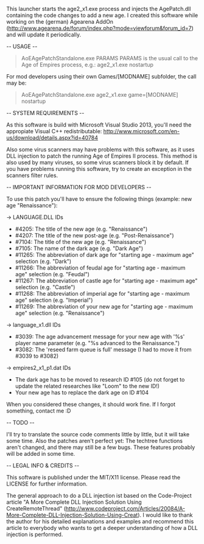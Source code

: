 This launcher starts the age2_x1.exe process and injects the AgePatch.dll containing the code changes to add a new age.
I created this software while working on the (german) Agearena AddOn (http://www.agearena.de/forum/index.php?mode=viewforum&forum_id=7) and will update it periodically.


-- USAGE --

> AoEAgePatchStandalone.exe PARAMS
PARAMS is the usual call to the Age of Empires process, e.g.: age2_x1.exe nostartup

For mod developers using their own Games/[MODNAME] subfolder, the call may be: 
> AoEAgePatchStandalone.exe age2_x1.exe game=[MODNAME] nostartup


-- SYSTEM REQUIREMENTS --

As this software is build with Microsoft Visual Studio 2013, you'll need the appropiate Visual C++ redistributable: http://www.microsoft.com/en-us/download/details.aspx?id=40784

Also some virus scanners may have problems with this software, as it uses DLL injection to patch the running Age of Empires II process. This method is also used by many viruses, so some virus scanners block it by default. If you have problems running this software, try to create an exception in the scanners filter rules.


-- IMPORTANT INFORMATION FOR MOD DEVELOPERS --

To use this patch you'll have to ensure the following things (example: new age "Renaissance"):

-> LANGUAGE.DLL IDs
- #4205: The title of the new age (e.g. "Renaissance")
- #4207: The title of the new post-age (e.g. "Post-Renaissance")
- #7104: The title of the new age (e.g. "Renaissance")
- #7105: The name of the dark age (e.g. "Dark Age")
- #11265: The abbreviation of dark age for "starting age - maximum age" selection (e.g. "Dark")
- #11266: The abbreviation of feudal age for "starting age - maximum age" selection (e.g. "Feudal")
- #11267: The abbreviation of castle age for "starting age - maximum age" selection (e.g. "Castle")
- #11268: The abbreviation of imperial age for "starting age - maximum age" selection (e.g. "Imperial")
- #11269: The abbreviation of your new age for "starting age - maximum age" selection (e.g. "Renaissance")

-> language_x1.dll IDs
- #3039: The age advancement message for your new age with '%s' player name parameter (e.g. "%s advanced to the Renaissance.")
- #3082: The 'reseed farm queue is full' message (I had to move it from #3039 to #3082)

-> empires2_x1_p1.dat IDs
- The dark age has to be moved to research ID #105 (do not forget to update the related researches like "Loom" to the new ID!)
- Your new age has to replace the dark age on ID #104

When you considered these changes, it should work fine. If I forgot something, contact me :D


-- TODO --

I'll try to translate the source code comments little by little, but it will take some time.
Also the patches aren't perfect yet: The techtree functions aren't changed, and there may still be a few bugs. These features probably will be added in some time.


-- LEGAL INFO & CREDITS --

This software is published under the MIT/X11 license. Please read the LICENSE for further information.

The general approach to do a DLL injection ist based on the Code-Project article "A More Complete DLL Injection Solution Using CreateRemoteThread" (http://www.codeproject.com/Articles/20084/A-More-Complete-DLL-Injection-Solution-Using-Creat).
I would like to thank the author for his detailed explanations and examples and recommend this article to everybody who wants to get a deeper understanding of how a DLL injection is performed.